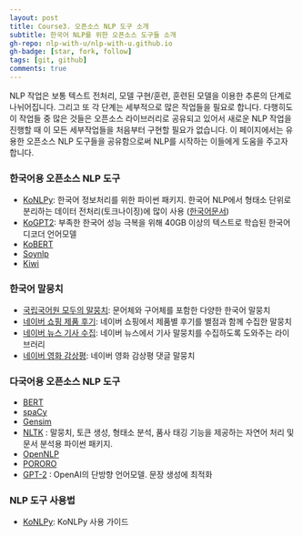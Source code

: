 ```yaml
---
layout: post
title: Course3. 오픈소스 NLP 도구 소개
subtitle: 한국어 NLP를 위한 오픈소스 도구들 소개
gh-repo: nlp-with-u/nlp-with-u.github.io
gh-badge: [star, fork, follow]
tags: [git, github]
comments: true
---
```


NLP 작업은 보통 텍스트 전처리, 모델 구현/훈련, 훈련된 모델을 이용한 추론의 단계로 나뉘어집니다. 그리고 또 각 단계는 세부적으로 많은 작업들을 필요로 합니다. 다행히도 이 작업들 중 많은 것들은 오픈소스 라이브러리로 공유되고 있어서 새로운 NLP 작업을 진행할 때 이 모든 세부작업들을 처음부터 구현할 필요가 없습니다. 이 페이지에서는 유용한 오픈소스 NLP 도구들을 공유함으로써 NLP를 시작하는 이들에게 도움을 주고자 합니다.

### 한국어용 오픈소스 NLP 도구
* [KoNLPy](https://github.com/konlpy/konlpy): 한국어 정보처리를 위한 파이썬 패키지. 
  한국어 NLP에서 형태소 단위로 분리하는 데이터 전처리(토크나이징)에 많이 사용 ([한국어문서](https://konlpy.org/ko/latest/))
* [KoGPT2](https://github.com/konlpy/konlpy): 부족한 한국어 성능 극복을 위해 40GB 이상의 텍스트로 학습된 한국어 디코더 언어모델
* [KoBERT](https://github.com/SKTBrain/KoBERT)
* [Soynlp](https://github.com/lovit/soynlp)
* [Kiwi](https://github.com/bab2min/Kiwi)

### 한국어 말뭉치
* [국립국어원 모두의 말뭉치](https://corpus.korean.go.kr/#none): 문어체와 구어체를 포함한 다양한 한국어 말뭉치
* [네이버 쇼핑 제품 후기](https://github.com/bab2min/corpus/tree/master/sentiment): 네이버 쇼핑에서 제품별 후기를 별점과 함께 수집한 말뭉치
* [네이버 뉴스 기사 수집](https://github.com/affjljoo3581/canrevan): 네이버 뉴스에서 기사 말뭉치를 수집하도록 도와주는 라이브러리
* [네이버 영화 감상평](https://github.com/e9t/nsmc/): 네이버 영화 감상평 댓글 말뭉치

### 다국어용 오픈소스 NLP 도구
* [BERT](https://github.com/google-research/bert)
* [spaCy](https://github.com/explosion/spaCy)
* [Gensim](https://github.com/RaRe-Technologies/gensim)
* [NLTK](https://github.com/nltk/nltk) : 말뭉치, 토큰 생성, 형태소 분석, 품사 태깅 기능을 제공하는 자연어 처리 및 문서 분석용 파이썬 패키지.
* [OpenNLP](https://github.com/apache/opennlp)
* [PORORO](https://github.com/kakaobrain/pororo)
* [GPT-2](https://openai.com/blog/gpt-2-1-5b-release/) : OpenAI의 단방향 언어모델. 문장 생성에 최적화

### NLP 도구 사용법
* [KoNLPy](https://konlpy.org/ko/latest/#user-guide): KoNLPy 사용 가이드
